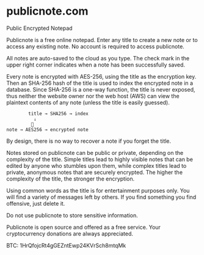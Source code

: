 # publicnote.com
Public Encrypted Notepad

Publicnote is a free online notepad. Enter any title to create a new note or to access any existing note. No account is required to access publicnote.

All notes are auto-saved to the cloud as you type. The check mark in the upper right corner indicates when a note has been successfully saved.

Every note is encrypted with AES-256, using the title as the encryption key. Then an SHA-256 hash of the title is used to index the encrypted note in a database. Since SHA-256 is a one-way function, the title is never exposed, thus neither the website owner nor the web host (AWS) can view the plaintext contents of any note (unless the title is easily guessed).

            title → SHA256 → index
              ⇣
             🔑
    note → AES256 → encrypted note

By design, there is no way to recover a note if you forget the title.

Notes stored on publicnote can be public or private, depending on the complexity of the title. Simple titles lead to highly visible notes that can be edited by anyone who stumbles upon them, while complex titles lead to private, anonymous notes that are securely encrypted. The higher the complexity of the title, the stronger the encryption.

Using common words as the title is for entertainment purposes only. You will find a variety of messages left by others. If you find something you find offensive, just delete it.

Do not use publicnote to store sensitive information.

Publicnote is open source and offered as a free service.  Your cryptocurrency donations are always appreciated.

BTC: 1HrQfojcRt4gGEZntEwp24KVrSch8mtqMk
